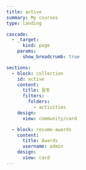 ```yaml
---
title: active
summary: My courses
type: landing

cascade:
  - _target:
      kind: page
    params:
      show_breadcrumb: true

sections:
  - block: collection
    id: active
    content:
      title: 활동
      filters:
        folders:
          - activities
    design:
      view: community/card

  - block: resume-awards
    content:
      title: Awards
      username: admin
    design:
      view: card
---
```

